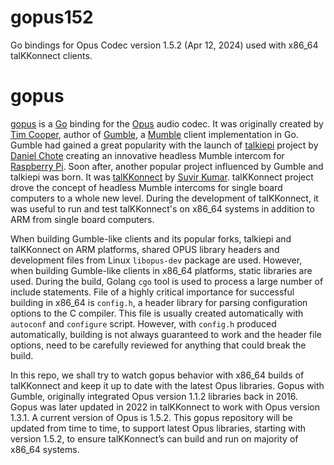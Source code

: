 # gopus152

Go bindings for Opus Codec version 1.5.2 (Apr 12, 2024) used with x86_64 talKKonnect clients.

# gopus

[gopus](https://github.com/layeh/gopus) is a [Go](https://go.dev/) binding for the [Opus](https://opus-codec.org) audio codec. It was originally created by [Tim Cooper](https://github.com/layeh), author of [Gumble](https://github.com/layeh/gumble), a [Mumble](https://www.mumble.info) client implementation in Go. Gumble had gained a great popularity with the launch of [talkiepi](https://github.com/dchote/talkiepi) project by [Daniel Chote](https://github.com/dchote) creating an innovative headless Mumble intercom for [Raspberry Pi](https://www.raspberrypi.com). Soon after, another popular project influenced by Gumble and talkiepi was born. It was [talKKonnect](https://github.com/talkkonnect/talkkonnect) by [Suvir Kumar](https://github.com/talkkonnect). talKKonnect project drove the concept of headless Mumble intercoms for single board computers to a whole new level. During the development of talKKonnect, it was useful to run and test talKKonnect's on x86_64 systems in addition to ARM from single board computers.

When building Gumble-like clients and its popular forks, talkiepi and talKKonnect on ARM platforms, shared OPUS library headers and development files from Linux `libopus-dev` package are used. However, when building Gumble-like clients in x86_64 platforms, static libraries are used. During the build, Golang `cgo` tool is used to process a large number of include statements. File of a highly critical importance for successful building in x86_64 is `config.h`, a header library for parsing configuration options to the C compiler. This file is usually created automatically with `autoconf` and `configure` script. However, with `config.h` produced automatically, building is not always guaranteed to work and the header file options, need to be carefully reviewed for anything that could break the build.

In this repo, we shall try to watch gopus behavior with x86_64 builds of talKKonnect and keep it up to date with the latest Opus libraries. Gopus with Gumble, originally integrated Opus version 1.1.2 libraries back in 2016. Gopus was later updated in 2022 in talKKonnect to work with Opus version 1.3.1. A current version of Opus is 1.5.2. This gopus repository will be updated from time to time, to support latest Opus libraries, starting with version 1.5.2, to ensure talKKonnect’s can build and run on majority of x86_64 systems.

